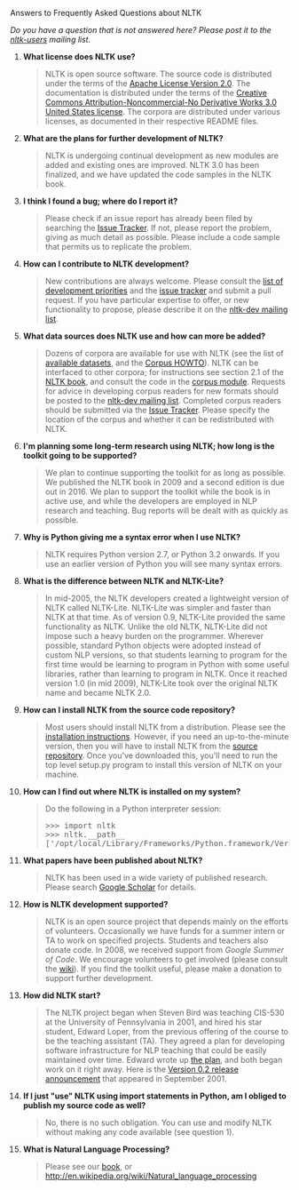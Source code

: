 Answers to Frequently Asked Questions about NLTK

<p><i>Do you have a question that is not answered here?  Please post it to the <a href="http://groups.google.com/group/nltk-users">nltk-users</a> mailing list.</i></p>

<ol><li><b>What license does NLTK use?</b> </li><blockquote>NLTK is open source software.  The source code is distributed under the 
terms of the <a href="http://www.apache.org/licenses/LICENSE-2.0" rel="nofollow">Apache License Version 2.0</a>.  The documentation is distributed under the terms of the 
<a href="http://creativecommons.org/licenses/by-nc-nd/3.0/us/" rel="nofollow">Creative Commons Attribution-Noncommercial-No Derivative Works 3.0 United States license</a>. 
The corpora are distributed under various licenses, as documented in their respective README files. 
</blockquote>
<li><b>What are the plans for further development of NLTK?</b> </li><blockquote>NLTK is undergoing continual development as new modules are added and existing ones are improved.  NLTK 3.0 has been finalized, and we have updated the code samples in the NLTK book.</blockquote>
<li><b>I think I found a bug; where do I report it?</b> </li><blockquote>Please check if an issue report has already been filed by searching the <a href="https://github.com/nltk/nltk/issues" rel="nofollow">Issue Tracker</a>.  If not, please report the problem, giving 
as much detail as possible.  Please include a code sample that 
permits us to replicate the problem. </blockquote>
<li><b>How can I contribute to NLTK development?</b></li><blockquote>New contributions are always welcome. Please consult the <a href="https://github.com/nltk/nltk/wiki#development">list of development priorities</a> and the <a href="https://github.com/nltk/nltk/issues">issue tracker</a> and submit a pull request. If you have particular expertise to offer, or new functionality to propose, please describe it on the <a href="https://groups.google.com/forum/#!forum/nltk-dev">nltk-dev mailing list</a>.</blockquote>
<li><b>What data sources does NLTK use and how can more be added?</b></li><blockquote>Dozens of corpora are available for use with NLTK (see the list of <a href="http://nltk.org/nltk_data/">available datasets</a>, and the <a href="http://nltk.org/howto/">Corpus HOWTO</a>).  NLTK can be interfaced to other corpora; for instructions see section 2.1 of the <a href="http://nltk.org/book/ch02.html">NLTK book</a>, and consult the code in the <a href="https://github.com/nltk/nltk/tree/master/nltk/corpus/reader">corpus module</a>.  Requests for advice in developing corpus readers for new formats should be posted to the <a href="http://groups.google.com/group/nltk-dev">nltk-dev mailing list</a>.  Completed corpus readers should be submitted via the <a href="http://code.google.com/p/nltk/issues/list" rel="nofollow">Issue Tracker</a>.  Please specify the location of the corpus and whether it can be redistributed with NLTK.</blockquote>
<li><b>I'm planning some long-term research using NLTK; how long is the toolkit going to be supported?</b> </li><blockquote>We plan to continue supporting the toolkit for as long as 
possible.  We published the NLTK book in 2009 and a second edition is due out in 2016.
We plan to support the toolkit while the book is in active 
use, and while the developers are employed in NLP research and teaching.
Bug reports will be dealt with as quickly as possible. 
</blockquote><li><b>Why is Python giving me a syntax error when I use NLTK?</b> </li><blockquote>NLTK requires Python version 2.7, or Python 3.2 onwards.  If you use an earlier 
version of Python you will see many syntax errors.<br /></blockquote>
<li><b>What is the difference between NLTK and NLTK-Lite?</b> </li><blockquote>In mid-2005, the NLTK developers created a 
lightweight version of NLTK called NLTK-Lite. NLTK-Lite was 
simpler and faster than NLTK at that time. As of version 0.9, NLTK-Lite 
provided the same functionality as NLTK. Unlike the old NLTK, NLTK-Lite did not impose such a heavy 
burden on the programmer. Wherever possible, standard Python 
objects were adopted instead of custom NLP versions, so that students 
learning to program for the first time would be learning to program 
in Python with some useful libraries, rather than learning to 
program in NLTK.  Once it reached version 1.0 (in mid 2009), 
NLTK-Lite took over the original NLTK name and became NLTK 
2.0. 
</blockquote><li><b>How can I install NLTK from the source code repository?</b> </li><blockquote>Most users should install NLTK from a distribution.  Please see 
the <a href="http://nltk.org/install.html">installation instructions</a>.  However, if you need 
an up-to-the-minute version, then you will have to install NLTK 
from the <a href="https://github.com/nltk/nltk">source repository</a>. 
Once you've downloaded this, you'll need to run the 
top level setup.py program to install this version of NLTK on your 
machine. 
</blockquote>
<li><b>How can I find out where NLTK is installed on my system?</b> </li><blockquote>Do the following in a Python interpreter session:
<pre><span>&gt;&gt;&gt;</span><span> </span><span>import</span><span> nltk<br /></span><span>&gt;&gt;&gt;</span><span> nltk</span><span>.</span><span>__path__<br /></span><span>[</span><span>'/opt/local/Library/Frameworks/Python.framework/Versions/3.2/lib/python3.2/site-packages/nltk-3.0a3-py3.2.egg/nltk'</span><span>]</span></pre></blockquote>
<li><b>What papers have been published about NLTK?</b> </li><blockquote>NLTK has been used in a wide variety of published research. Please search <a href="https://scholar.google.com.au/scholar?q=%22natural+language+toolkit%22">Google Scholar</a> for details.
</blockquote>
<li><b>How is NLTK development supported?</b> </li><blockquote>NLTK is an open source project that depends mainly on the efforts of volunteers.  Occasionally we have funds for a summer intern or TA to work on specified projects.  Students and teachers also donate code.  In 2008, we received support from <i>Google 
Summer of Code</i>.  We encourage volunteers to get involved (please consult the <a href="https://github.com/nltk/nltk/wiki">wiki</a>). 
If you find the toolkit useful, please make a donation to support further development. 
</blockquote>
<li><b>How did NLTK start?</b> </li><blockquote>The NLTK project began when Steven Bird was teaching CIS-530 at 
the University of Pennsylvania in 2001, and hired his star 
student, Edward Loper, from the previous offering of the course to 
be the teaching assistant (TA).  They agreed a plan for developing 
software infrastructure for NLP teaching that could be easily 
maintained over time.  Edward wrote up 
<a href="http://code.google.com/p/nltk/source/browse/trunk/nltk-old/doc/technical/proposal/proposal.tex" rel="nofollow">the plan</a>, 
and both began work on it right away.  Here is the 
<a href="http://sourceforge.net/mailarchive/forum.php?thread_id=22772&amp;amp;forum_id=960" rel="nofollow">Version 0.2 release announcement</a> 
that appeared in September 2001. 
</blockquote>
<li><b>If I just "use" NLTK using import statements in Python, am I obliged to publish my source code as well?</b> </li><blockquote>No, there is no such obligation.  You can use and modify NLTK without making any code available (see question 1).</blockquote>
<li><b>What is Natural Language Processing?</b> </li><blockquote>Please see our <a href="http://nltk.org/book/">book</a>, or <a href="http://en.wikipedia.org/wiki/Natural_language_processing" rel="nofollow">http://en.wikipedia.org/wiki/Natural_language_processing</a>
</blockquote></ol>